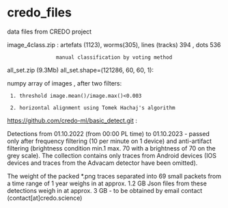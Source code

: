 # credo_files
data files from CREDO project

image_4class.zip  : artefats (1123), worms(305), lines (tracks) 394 , dots 536

                    manual classification by voting method

all_set.zip (9.3Mb)  all_set.shape=(121286, 60, 60, 1):

  numpy array of images , after two filters:
  
     1. threshold image.mean()/image.max()<0.003
     
     2. horizontal alignment using Tomek Hachaj's algorithm 




https://github.com/credo-ml/basic_detect.git :

Detections from 01.10.2022 (from 00:00 PL time) to 01.10.2023 - passed only after frequency filtering (10 per minute on 1 device) and anti-artifact filtering       (brightness condition min.1 max. 70 with a brightness of 70 on the grey scale). The collection contains only traces from Android devices (IOS devices and         traces from the Advacam detector have been omitted).

The weight of the packed *.png traces separated into 69 small packets from a time range of 1 year weighs in at approx. 1.2 GB Json files from these detections       weigh in at approx. 3 GB - to be obtained by email contact (contact[at]credo.science)
